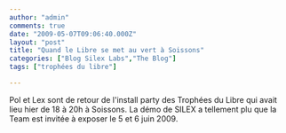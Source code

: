 ```yaml
---
author: "admin"
comments: true
date: "2009-05-07T09:06:40.000Z"
layout: "post"
title: "Quand le Libre se met au vert à Soissons"
categories: ["Blog Silex Labs","The Blog"]
tags: ["trophées du libre"]

---
```

Pol et Lex sont de retour de l'install party des Trophées du Libre qui avait lieu hier de 18 à 20h à Soissons. La démo de SILEX a tellement plu que la Team est invitée à exposer le 5 et 6 juin 2009.


